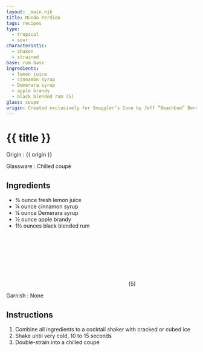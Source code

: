 ```yaml
---
layout: _main.njk
title: Mundo Perdido
tags: recipes
type:
  - tropical
  - sour
characteristic:
  - shaken
  - strained
base: rum base
ingredients:
  - lemon juice
  - cinnamon syrup
  - Demerara syrup
  - apple brandy
  - black blended rum (5)
glass: coupe
origin: Created exclusively for Smuggler’s Cove by Jeff “Beachbum” Berry in 2009.
---
```

<!-- markdownlint-disable MD025 -->
# {{ title }}
<!-- markdownlint-disable MD025 -->

Origin
  : {{ origin }}

Glassware
  : Chilled coupé

## Ingredients

* &frac34; ounce fresh lemon juice
* &frac14; ounce cinnamon syrup
* &frac14; ounce Demerara syrup
* &frac12; ounce apple brandy
* 1&frac12; ounces black blended rum<icon-l space="1em"><span class="with-icon"><svg class="icon"><use href="/assets/images/icons/circle-5.svg#circle-5"></use></svg><span class="sr-only">(5)</span></span></icon-l>

Garnish
  : None

## Instructions

1. Combine all ingredients to a cocktail shaker with cracked or cubed ice
2. Shake until very cold, 10 to 15 seconds
3. Double-strain into a chilled coupé
